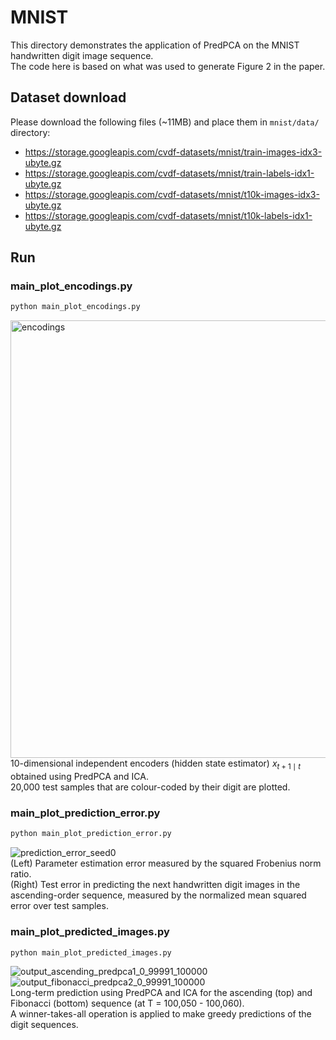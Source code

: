 # MNIST
This directory demonstrates the application of PredPCA on the MNIST handwritten digit image sequence.  
The code here is based on what was used to generate Figure 2 in the paper.

## Dataset download
Please download the following files (~11MB) and place them in `mnist/data/` directory:
- https://storage.googleapis.com/cvdf-datasets/mnist/train-images-idx3-ubyte.gz
- https://storage.googleapis.com/cvdf-datasets/mnist/train-labels-idx1-ubyte.gz
- https://storage.googleapis.com/cvdf-datasets/mnist/t10k-images-idx3-ubyte.gz
- https://storage.googleapis.com/cvdf-datasets/mnist/t10k-labels-idx1-ubyte.gz


## Run

### main_plot_encodings.py
```bash
python main_plot_encodings.py
```
<img src="https://github.com/user-attachments/assets/0b1f4997-a92c-47f9-92ce-d64f87b6e293" height="700" alt="encodings"><br>
10-dimensional independent encoders (hidden state estimator) $x_{t+1 \mid t}$ obtained using PredPCA and ICA.  
20,000 test samples that are colour-coded by their digit are plotted.

### main_plot_prediction_error.py
```bash
python main_plot_prediction_error.py
```
![prediction_error_seed0](https://github.com/user-attachments/assets/ec237380-630f-42ff-a1b2-c5a18d2d0195)  
(Left) Parameter estimation error measured by the squared Frobenius norm ratio.  
(Right) Test error in predicting the next handwritten digit images in the ascending-order sequence, measured by the normalized mean squared error over test samples.

### main_plot_predicted_images.py
```bash
python main_plot_predicted_images.py
```
![output_ascending_predpca1_0_99991_100000](https://github.com/user-attachments/assets/b71b9e8c-f1b8-4fca-b8e8-feb2fc8e0f47)  
![output_fibonacci_predpca2_0_99991_100000](https://github.com/user-attachments/assets/3b687ee8-dc1f-4a26-87a2-619a4badb543)  
Long-term prediction using PredPCA and ICA for the ascending (top) and Fibonacci (bottom) sequence (at T = 100,050 - 100,060).  
A winner-takes-all operation is applied to make greedy predictions of the digit sequences.
